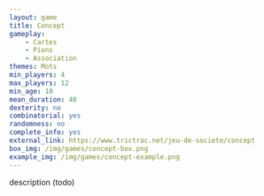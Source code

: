 ```yaml
---
layout: game
title: Concept
gameplay:
    - Cartes
    - Pions
    - Association
themes: Mots
min_players: 4
max_players: 12
min_age: 10
mean_duration: 40
dexterity: no
combinatorial: yes
randomness: no
complete_info: yes
external_link: https://www.trictrac.net/jeu-de-societe/concept
box_img: /img/games/concept-box.png
example_img: /img/games/concept-example.png
---
```


description (todo)